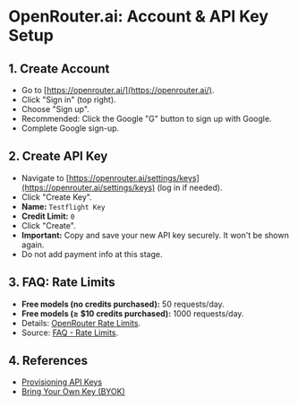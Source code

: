 # OpenRouter.ai: Account & API Key Setup

## 1. Create Account
*   Go to [https://openrouter.ai/](https://openrouter.ai/).
*   Click "Sign in" (top right).
*   Choose "Sign up".
*   Recommended: Click the Google "G" button to sign up with Google.
*   Complete Google sign-up.

## 2. Create API Key
*   Navigate to [https://openrouter.ai/settings/keys](https://openrouter.ai/settings/keys) (log in if needed).
*   Click "Create Key".
*   **Name:** `Testflight Key`
*   **Credit Limit:** `0`
*   Click "Create".
*   **Important:** Copy and save your new API key securely. It won't be shown again.
*   Do not add payment info at this stage.

## 3. FAQ: Rate Limits
*   **Free models (no credits purchased):** 50 requests/day.
*   **Free models (≥ $10 credits purchased):** 1000 requests/day.
*   Details: [OpenRouter Rate Limits](https://openrouter.ai/docs/api-reference/limits).
*   Source: [FAQ - Rate Limits](https://openrouter.ai/docs/faq#how-are-rate-limits-calculated).

## 4. References
*   [Provisioning API Keys](https://openrouter.ai/docs/features/provisioning-api-keys)
*   [Bring Your Own Key (BYOK)](https://openrouter.ai/docs/use-cases/byok)
